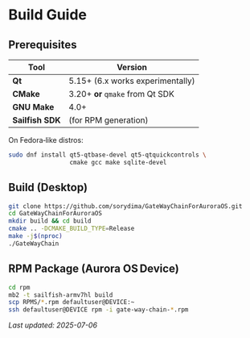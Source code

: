 # Build Guide

## Prerequisites

| Tool | Version |
|------|---------|
| **Qt** | 5.15+ (6.x works experimentally) |
| **CMake** | 3.20+ **or** `qmake` from Qt SDK |
| **GNU Make** | 4.0+ |
| **Sailfish SDK** | (for RPM generation) |

On Fedora‑like distros:

```bash
sudo dnf install qt5-qtbase-devel qt5-qtquickcontrols \
                 cmake gcc make sqlite-devel
```

## Build (Desktop)

```bash
git clone https://github.com/sorydima/GateWayChainForAuroraOS.git
cd GateWayChainForAuroraOS
mkdir build && cd build
cmake .. -DCMAKE_BUILD_TYPE=Release
make -j$(nproc)
./GateWayChain
```

## RPM Package (Aurora OS Device)

```bash
cd rpm
mb2 -t sailfish-armv7hl build
scp RPMS/*.rpm defaultuser@DEVICE:~
ssh defaultuser@DEVICE rpm -i gate-way-chain-*.rpm
```

_Last updated: 2025-07-06_
